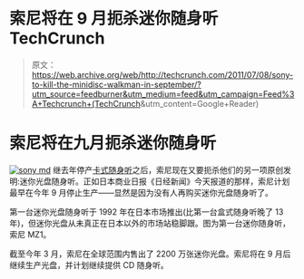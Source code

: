 # 索尼将在 9 月扼杀迷你随身听 TechCrunch

> 原文：<https://web.archive.org/web/http://techcrunch.com/2011/07/08/sony-to-kill-the-minidisc-walkman-in-september/?utm_source=feedburner&utm_medium=feed&utm_campaign=Feed%3A+Techcrunch+(TechCrunch>&utm_content=Google+Reader)

# 索尼将在九月扼杀迷你随身听

[![](img/7a539e3a6ed21bb1ffe992b99438c7db.png "sony md")](https://web.archive.org/web/20230205035136/http://www.crunchgear.com/2011/07/08/sony-to-kill-the-minidisc-walkman-in-september/sony-md/) 
继去年停产[卡式随身听](https://web.archive.org/web/20230205035136/http://www.crunchgear.com/2010/10/22/an-era-ends-sony-stops-manufacturing-cassette-walkmans/)之后，索尼现在又要扼杀他们的另一项原创发明:迷你光盘随身听。正如日本商业日报《日经新闻》今天报道的那样，索尼计划最早在今年 9 月停止生产——显然是因为没有人再购买迷你光盘随身听了。

第一台迷你光盘随身听于 1992 年在日本市场推出(比第一台盒式随身听晚了 13 年)，但迷你光盘从未真正在日本以外的市场站稳脚跟。图为第一台迷你随身听，索尼 MZ1。

截至今年 3 月，索尼在全球范围内售出了 2200 万张迷你光盘。索尼将在 9 月后继续生产光盘，并计划继续提供 CD 随身听。